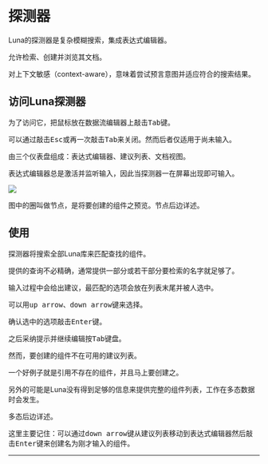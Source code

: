 # 探测器
Luna的探测器是复杂模糊搜索，集成表达式编辑器。

允许检索、创建并浏览其文档。

对上下文敏感（context-aware），意味着尝试预言意图并适应符合的搜索结果。

## 访问Luna探测器

为了访问它，把鼠标放在数据流编辑器上敲击<kbd>Tab</kbd>键。

可以通过敲击<kbd>Esc</kbd>或再一次敲击<kbd>Tab</kbd>来关闭。然而后者仅适用于尚未输入。

由三个仪表盘组成：表达式编辑器、建议列表、文档视图。

表达式编辑器总是激活并监听输入，因此当探测器一在屏幕出现即可输入。

![][0]

图中的圈叫做节点，是将要创建的组件之预览。节点后边详述。

## 使用

探测器将搜索全部Luna库来匹配查找的组件。

提供的查询不必精确，通常提供一部分或若干部分要检索的名字就足够了。

输入过程中会给出建议，最匹配的选项会放在列表末尾并被人选中。

可以用<kbd>up arrow</kbd>、<kbd>down arrow</kbd>键来选择。

确认选中的选项敲击<kbd>Enter</kbd>键。

之后采纳提示并继续编辑按<kbd>Tab</kbd>键盘。

然而，要创建的组件不在可用的建议列表。

一个好例子就是引用不存在的组件，并且马上要创建之。

另外的可能是Luna没有得到足够的信息来提供完整的组件列表，工作在多态数据时会发生。

多态后边详述。

这里主要记住：可以通过<kbd>down arrow</kbd>键从建议列表移动到表达式编辑器然后敲击<kbd>Enter</kbd>键来创建名为刚才输入的组件。

---
[0]:./images/explorer.png